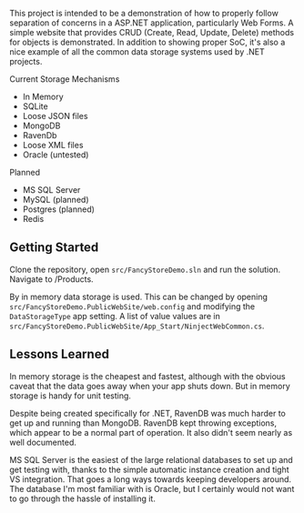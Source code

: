 This project is intended to be a demonstration of how to properly follow separation of concerns in a ASP.NET application, particularly Web Forms. A simple website that provides CRUD (Create, Read, Update, Delete) methods for objects is demonstrated. In addition to showing proper SoC, it's also a nice example of all the common data storage systems used by .NET projects.

Current Storage Mechanisms

 - In Memory
 - SQLite
 - Loose JSON files
 - MongoDB
 - RavenDb
 - Loose XML files
 - Oracle (untested)

Planned

 - MS SQL Server
 - MySQL (planned)
 - Postgres (planned)
 - Redis 
 
## Getting Started

Clone the repository, open `src/FancyStoreDemo.sln` and run the solution. Navigate to /Products.

By in memory data storage is used. This can be changed by opening `src/FancyStoreDemo.PublicWebSite/web.config` and modifying the `DataStorageType` app setting. A list of value values are in `src/FancyStoreDemo.PublicWebSite/App_Start/NinjectWebCommon.cs`.

## Lessons Learned
In memory storage is the cheapest and fastest, although with the obvious caveat that the data goes away when your app shuts down. But in memory storage is handy for unit testing.

Despite being created specifically for .NET, RavenDB was much harder to get up and running than MongoDB. RavenDB kept throwing exceptions, which appear to be a normal part of operation. It also didn't seem nearly as well documented.

MS SQL Server is the easiest of the large relational databases to set up and get testing with, thanks to the simple automatic instance creation and tight VS integration. That goes a long ways towards keeping developers around. The database I'm most familiar with is Oracle, but I certainly would not want to go through the hassle of installing it.